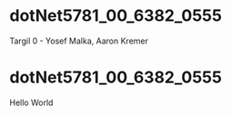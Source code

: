# dotNet5781_00_6382_0555
Targil 0 - Yosef Malka, Aaron Kremer
# dotNet5781_00_6382_0555
Hello World